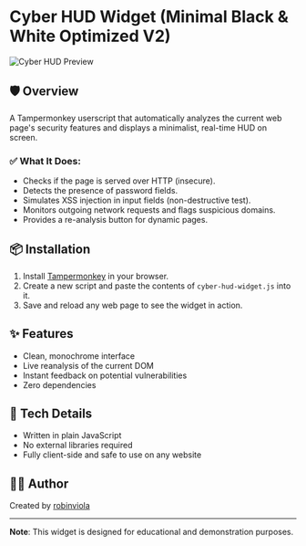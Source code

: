 # Cyber HUD Widget (Minimal Black & White Optimized V2)

![Cyber HUD Preview](https://i.ibb.co/cSJjg2nN/Sans-titre-1.png)

## 🛡️ Overview

A Tampermonkey userscript that automatically analyzes the current web page's security features and displays a minimalist, real-time HUD on screen.

### ✅ What It Does:

- Checks if the page is served over HTTP (insecure).
- Detects the presence of password fields.
- Simulates XSS injection in input fields (non-destructive test).
- Monitors outgoing network requests and flags suspicious domains.
- Provides a re-analysis button for dynamic pages.

## 📦 Installation

1. Install [Tampermonkey](https://www.tampermonkey.net/) in your browser.
2. Create a new script and paste the contents of `cyber-hud-widget.js` into it.
3. Save and reload any web page to see the widget in action.

## ✨ Features

- Clean, monochrome interface
- Live reanalysis of the current DOM
- Instant feedback on potential vulnerabilities
- Zero dependencies

## 🔧 Tech Details

- Written in plain JavaScript
- No external libraries required
- Fully client-side and safe to use on any website

## 👨‍💻 Author

Created by [robinviola](https://github.com/robinviola)

---

**Note**: This widget is designed for educational and demonstration purposes.
